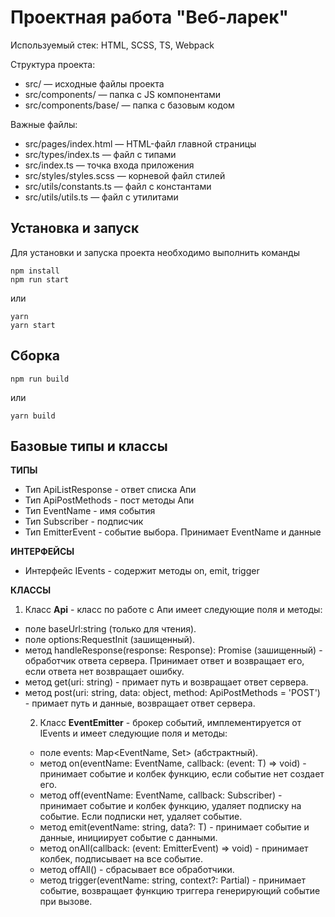 # Проектная работа "Веб-ларек"

Используемый стек: HTML, SCSS, TS, Webpack

Структура проекта:
- src/ — исходные файлы проекта
- src/components/ — папка с JS компонентами
- src/components/base/ — папка с базовым кодом

Важные файлы:
- src/pages/index.html — HTML-файл главной страницы
- src/types/index.ts — файл с типами
- src/index.ts — точка входа приложения
- src/styles/styles.scss — корневой файл стилей
- src/utils/constants.ts — файл с константами
- src/utils/utils.ts — файл с утилитами

## Установка и запуск
Для установки и запуска проекта необходимо выполнить команды

```
npm install
npm run start
```

или

```
yarn
yarn start
```
## Сборка

```
npm run build
```

или

```
yarn build
```
## Базовые типы и классы

**ТИПЫ**

- Тип ApiListResponse<Type> - ответ списка Апи
- Тип ApiPostMethods - пост методы Апи
- Тип EventName - имя события
- Тип Subscriber - подписчик
- Тип EmitterEvent - событие выбора. Принимает EventName и данные 

**ИНТЕРФЕЙСЫ**

- Интерфейс IEvents - содержит методы on, emit, trigger

**КЛАССЫ**

1. Класс **Api** - класс по работе с Апи имеет следующие поля и методы:
  - поле baseUrl:string (только для чтения).
  - поле options:RequestInit (зашищенный).
  - метод handleResponse(response: Response): Promise<object> (зашищенный) - обработчик ответа сервера. Принимает ответ и возвращает его, если ответа нет возвращает ошибку.
  - метод get(uri: string) - примает путь и возвращает ответ сервера.
  - метод post(uri: string, data: object, method: ApiPostMethods = 'POST') - примает путь и данные, возвращает ответ сервера.
  
2. Класс **EventEmitter** - брокер событий, имплементируется от IEvents и имеет следующие поля и методы:
  - поле events: Map<EventName, Set<Subscriber>> (абстрактный).
  - метод on<T extends object>(eventName: EventName, callback: (event: T) => void) - принимает событие и колбек функцию, если событие нет создает его.
  - метод off(eventName: EventName, callback: Subscriber) -  принимает событие и колбек функцию, удаляет подписку на событие. Если подписки нет, удаляет событие.
  - метод emit<T extends object>(eventName: string, data?: T) - принимает событие и данные, инициирует событие с данными.
  - метод onAll(callback: (event: EmitterEvent) => void) - принимает колбек, подписывает на все событие.
  - метод offAll() - сбрасывает все обработчики.
  - метод trigger<T extends object>(eventName: string, context?: Partial<T>) - принимает событие, возвращает функцию триггера генерирующий событие при вызове.

